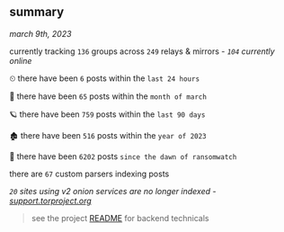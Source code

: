 
## summary
_march 9th, 2023_

currently tracking `136` groups across `249` relays & mirrors - _`104` currently online_

⏲ there have been `6` posts within the `last 24 hours`

🦈 there have been `65` posts within the `month of march`

🪐 there have been `759` posts within the `last 90 days`

🏚 there have been `516` posts within the `year of 2023`

🦕 there have been `6202` posts `since the dawn of ransomwatch`

there are `67` custom parsers indexing posts

_`20` sites using v2 onion services are no longer indexed - [support.torproject.org](https://support.torproject.org/onionservices/v2-deprecation/)_

> see the project [README](https://github.com/joshhighet/ransomwatch#ransomwatch--) for backend technicals
